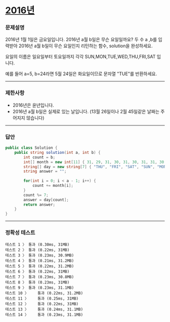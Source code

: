 # <a href="https://school.programmers.co.kr/learn/courses/30/lessons/12901">2016년</a>

### 문제설명

2016년 1월 1일은 금요일입니다. 2016년 a월 b일은 무슨 요일일까요? 두 수 a ,b를 입력받아 2016년 a월 b일이 무슨 요일인지 리턴하는 함수, solution을 완성하세요. 

요일의 이름은 일요일부터 토요일까지 각각 SUN,MON,TUE,WED,THU,FRI,SAT 입니다. 

예를 들어 a=5, b=24라면 5월 24일은 화요일이므로 문자열 "TUE"를 반환하세요.

***

### 제한사항

 - 2016년은 윤년입니다.
 - 2016년 a월 b일은 실제로 있는 날입니다. (13월 26일이나 2월 45일같은 날짜는 주어지지 않습니다)

***

### 답안
``` csharp
public class Solution {
    public string solution(int a, int b) {
        int count = b;
        int[] month = new int[11] { 31, 29, 31, 30, 31, 30, 31, 31, 30, 31, 30 };
        string[] day = new string[7] { "THU", "FRI", "SAT", "SUN", "MON", "TUE", "WED" };
        string answer = "";
        
        for(int i = 0; i < a - 1; i++) {
            count += month[i];
        }
        count %= 7;
        answer = day[count];
        return answer;
    }
}
```

***

### 정확성 테스트
```
테스트 1 〉	통과 (0.30ms, 31MB)
테스트 2 〉	통과 (0.22ms, 31MB)
테스트 3 〉	통과 (0.23ms, 30.9MB)
테스트 4 〉	통과 (0.21ms, 31.2MB)
테스트 5 〉	통과 (0.22ms, 31.2MB)
테스트 6 〉	통과 (0.22ms, 31MB)
테스트 7 〉	통과 (0.23ms, 30.8MB)
테스트 8 〉	통과 (0.23ms, 31MB)
테스트 9 〉	통과 (0.23ms, 31.1MB)
테스트 10 〉	통과 (0.22ms, 31.2MB)
테스트 11 〉	통과 (0.25ms, 31MB)
테스트 12 〉	통과 (0.22ms, 31MB)
테스트 13 〉	통과 (0.24ms, 31.1MB)
테스트 14 〉	통과 (0.23ms, 31.1MB)
```